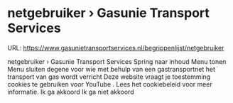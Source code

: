 # netgebruiker › Gasunie Transport Services

URL: https://www.gasunietransportservices.nl/begrippenlijst/netgebruiker

netgebruiker › Gasunie Transport Services
Spring naar inhoud
Menu tonen
Menu sluiten
degene voor wie met behulp van een
gastransportnet
het transport van
gas
wordt verricht
Deze website vraagt je toestemming cookies te gebruiken voor
YouTube
. Lees het
cookiebeleid
voor meer informatie.
Ik ga akkoord
Ik ga niet akkoord